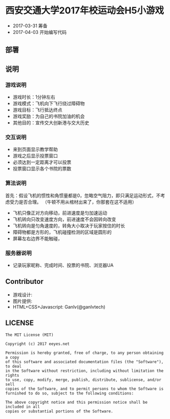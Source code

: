 # 西安交通大学2017年校运动会H5小游戏

* 2017-03-31 筹备
* 2017-04-03 开始编写代码

## 部署

## 说明

### 游戏说明

* 游戏时长：1分钟左右
* 游戏模式：飞机向下飞行绕过障碍物
* 游戏目标：飞行抵达终点
* 游戏奖励：为自己的书院加油的机会
* 其他目的：宣传交大创新港与交大历史

### 交互说明

* 来到页面显示教学帮助
* 游戏之后显示投票窗口
* 必须达到一定距离才可以投票
* 投票窗口显示各个书院的票数

### 算法说明

首先：假设飞机的惯性和角惯量都是0，忽略空气阻力，即只满足运动形式，不考虑受力是否合理。
（牛顿不用从棺材出来了，你那套在这不适用）

* 飞机只像正对方向移动，前进速度是匀加速运动
* 飞机转向只改变速度方向，前进速度不会因转向改变
* 飞机转向是匀角速度的，转角大小取决于玩家按住的时长
* 障碍物都是方形的，飞机碰撞检测的区域是圆形的
* 屏幕左右边界不能触碰，

### 服务器说明

* 记录玩家昵称、完成时间、投票的书院、浏览器UA

## Contributor

* 游戏设计:
* 图片提供:
* HTML+CSS+Javascript: Ganlv(@ganlvtech)

## LICENSE

    The MIT License (MIT)

    Copyright (c) 2017 eeyes.net

    Permission is hereby granted, free of charge, to any person obtaining a copy
    of this software and associated documentation files (the "Software"), to deal
    in the Software without restriction, including without limitation the rights
    to use, copy, modify, merge, publish, distribute, sublicense, and/or sell
    copies of the Software, and to permit persons to whom the Software is
    furnished to do so, subject to the following conditions:

    The above copyright notice and this permission notice shall be included in all
    copies or substantial portions of the Software.